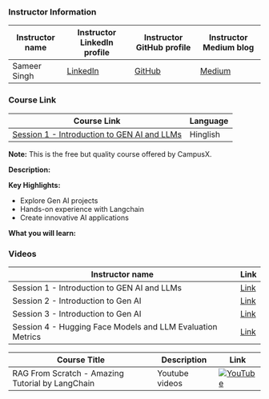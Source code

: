 ### Instructor Information

| Instructor name | Instructor LinkedIn profile | Instructor GitHub profile | Instructor Medium blog |
|-----------------|-----------------------------|--------------------------|------------------------|
| Sameer Singh | [LinkedIn](https://www.linkedin.com/in/) | [GitHub](https://github.com/Aman78695) | [Medium]() |

### Course Link

| Course Link | Language |
|-------------|----------|
| [Session 1 - Introduction to GEN AI and LLMs](https://learnwith.campusx.in/courses/Gen-AI-Projects-using-Langchain-660a9a1d7908621df055074f) | Hinglish |

**Note:** This is the free but quality course offered by CampusX.

**Description:**


**Key Highlights:**

- Explore Gen AI projects
- Hands-on experience with Langchain
- Create innovative AI applications

**What you will learn:**




### Videos
| Instructor name  | Link |
|-----------------|-------------------------|
| Session 1 - Introduction to GEN AI and LLMs | [Link](https://youtu.be/bnV1eY08xKc?si=ilBgRlvIwJX9RSnR) |
| Session 2 - Introduction to Gen AI | [Link](https://youtu.be/bnV1eY08xKc?si=ilBgRlvIwJX9RSnR) |
| Session 3 - Introduction to Gen AI | [Link](https://youtu.be/bnV1eY08xKc?si=ilBgRlvIwJX9RSnR) |
| Session 4 - Hugging Face Models and LLM Evaluation Metrics | [Link](https://youtu.be/SnK-cpLFs9s?si=CXXCG1qXInt7w4d8) |

| Course Title | Description | Link |
|---|---|---|
| RAG From Scratch - Amazing Tutorial by LangChain |  Youtube videos |[![YouTube](https://img.shields.io/badge/YouTube-Video-green)](https://youtube.com/playlist?list=PLfaIDFEXuae2LXbO1_PKyVJiQ23ZztA0x&si=XKJa_DRPkYXuVo38) |
